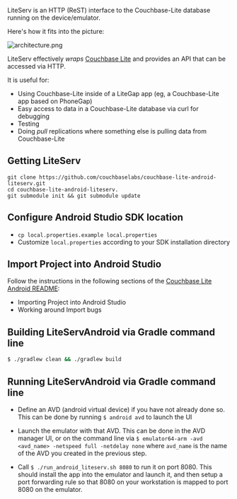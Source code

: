 LiteServ is an HTTP (ReST) interface to the Couchbase-Lite database running on the device/emulator.  

Here's how it fits into the picture:

![architecture.png](http://cl.ly/image/3i400h2Z0f1f/lite-serv-android.png)

LiteServ effectively _wraps_ [Couchbase Lite](https://github.com/couchbase/couchbase-lite-android) and provides an API that can be accessed via HTTP.

It is useful for:

* Using Couchbase-Lite inside of a LiteGap app (eg, a Couchbase-Lite app based on PhoneGap)
* Easy access to data in a Couchbase-Lite database via curl for debugging
* Testing 
* Doing _pull_ replications where something else is pulling data from Couchbase-Lite 

## Getting LiteServ 


```
git clone https://github.com/couchbaselabs/couchbase-lite-android-liteserv.git
cd couchbase-lite-android-liteserv.
git submodule init && git submodule update
```

## Configure Android Studio SDK location

* `cp local.properties.example local.properties`
* Customize `local.properties` according to your SDK installation directory


## Import Project into Android Studio

Follow the instructions in the following sections of the  [Couchbase Lite Android README](https://github.com/couchbase/couchbase-lite-android/blob/master/README.md):

* Importing Project into Android Studio
* Working around Import bugs

## Building LiteServAndroid via Gradle command line

```bash
$ ./gradlew clean && ./gradlew build
```

## Running LiteServAndroid via Gradle command line

* Define an AVD (android virtual device) if you have not already done so.  This can be done by running `$ android avd` to launch the UI

* Launch the emulator with that AVD.  This can be done in the AVD manager UI, or on the command line via `$ emulator64-arm -avd <avd_name> -netspeed full -netdelay none` where `avd_name` is the name of the AVD you created in the previous step.

* Call `$ ./run_android_liteserv.sh 8080` to run it on port 8080.  This should install the app into the emulator and launch it, and then setup a port forwarding rule so that 8080 on your workstation is mapped to port 8080 on the emulator.





